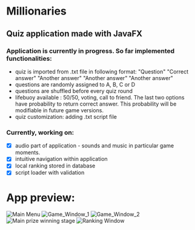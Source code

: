# Millionaries
## Quiz application made with JavaFX

### Application is currently in progress. So far implemented functionalities:
- quiz is imported from .txt file in following format: 
    "Question"
    "Correct answer"
    "Another answer"
    "Another answer"
    "Another answer"
- questions are randomly assigned to A, B, C or D
- questions are shuffled before every quiz round
- lifebuoy available : 50/50, voting, call to friend. The last two options have probability to return correct answer. This probability will be modifiable in future game versions.
- quiz customization: adding .txt script file

### Currently, working on:
- [x] audio part of application - sounds and music in particular game moments.
- [x] intuitive navigation within application
- [x] local ranking stored in database
- [x] script loader with validation

# App preview:
![Main Menu](https://user-images.githubusercontent.com/79639840/122578857-96288400-d054-11eb-96e2-21326b56b553.png)
![Game_Window_1](https://user-images.githubusercontent.com/79639840/120033576-07e45380-bffc-11eb-8ad6-64712a5b2189.png)
![Game_Window_2](https://user-images.githubusercontent.com/79639840/120033581-087cea00-bffc-11eb-9ffa-dd7b94b2d365.png)
![Main prize winning stage](https://user-images.githubusercontent.com/79639840/120937197-76b46180-c70c-11eb-8bbe-376979298bf0.png)
![Ranking Window](https://user-images.githubusercontent.com/79639840/122578927-a6406380-d054-11eb-97e2-aa6715f2a866.png)
